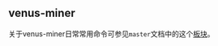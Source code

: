 ## venus-miner

关于venus-miner日常常用命令可参见`master`文档中的这个[板块](https://venus.filecoin.io/zh/master/Chain_service_construction.html#venus-miner)。